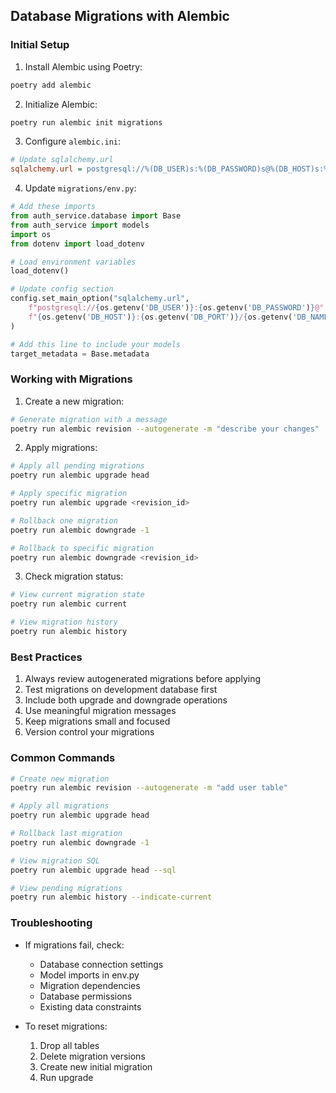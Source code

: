 ## Database Migrations with Alembic

### Initial Setup

1. Install Alembic using Poetry:
```bash
poetry add alembic
```

2. Initialize Alembic:
```bash
poetry run alembic init migrations
```

3. Configure `alembic.ini`:
```ini
# Update sqlalchemy.url
sqlalchemy.url = postgresql://%(DB_USER)s:%(DB_PASSWORD)s@%(DB_HOST)s:%(DB_PORT)s/%(DB_NAME)s
```

4. Update `migrations/env.py`:
```python
# Add these imports
from auth_service.database import Base
from auth_service import models
import os
from dotenv import load_dotenv

# Load environment variables
load_dotenv()

# Update config section
config.set_main_option("sqlalchemy.url", 
    f"postgresql://{os.getenv('DB_USER')}:{os.getenv('DB_PASSWORD')}@"
    f"{os.getenv('DB_HOST')}:{os.getenv('DB_PORT')}/{os.getenv('DB_NAME')}"
)

# Add this line to include your models
target_metadata = Base.metadata
```

### Working with Migrations

1. Create a new migration:
```bash
# Generate migration with a message
poetry run alembic revision --autogenerate -m "describe your changes"
```

2. Apply migrations:
```bash
# Apply all pending migrations
poetry run alembic upgrade head

# Apply specific migration
poetry run alembic upgrade <revision_id>

# Rollback one migration
poetry run alembic downgrade -1

# Rollback to specific migration
poetry run alembic downgrade <revision_id>
```

3. Check migration status:
```bash
# View current migration state
poetry run alembic current

# View migration history
poetry run alembic history
```

### Best Practices

1. Always review autogenerated migrations before applying
2. Test migrations on development database first
3. Include both upgrade and downgrade operations
4. Use meaningful migration messages
5. Keep migrations small and focused
6. Version control your migrations

### Common Commands

```bash
# Create new migration
poetry run alembic revision --autogenerate -m "add user table"

# Apply all migrations
poetry run alembic upgrade head

# Rollback last migration
poetry run alembic downgrade -1

# View migration SQL
poetry run alembic upgrade head --sql

# View pending migrations
poetry run alembic history --indicate-current
```

### Troubleshooting

- If migrations fail, check:
  - Database connection settings
  - Model imports in env.py
  - Migration dependencies
  - Database permissions
  - Existing data constraints

- To reset migrations:
  1. Drop all tables
  2. Delete migration versions
  3. Create new initial migration
  4. Run upgrade